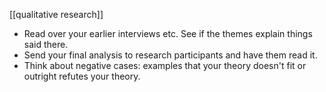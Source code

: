 [[qualitative research]]

 - Read over your earlier interviews etc. See if the themes explain things said there.
 - Send your final analysis to research participants and have them read it.
 - Think about negative cases: examples that your theory doesn't fit or outright refutes your theory.
